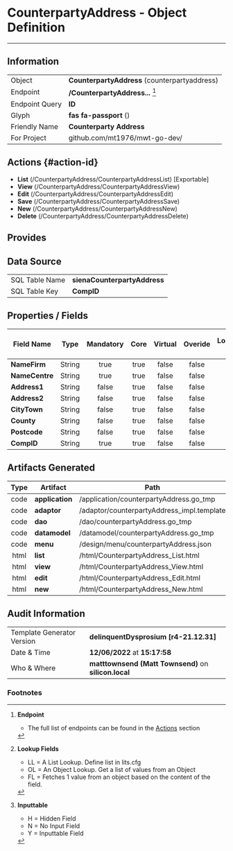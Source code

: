 # **CounterpartyAddress** - Object Definition
---
##  Information
|   |   |
|---|---|
|Object         |**CounterpartyAddress** (counterpartyaddress) |
|Endpoint 	    |**/CounterpartyAddress...** [^1]|
|Endpoint Query |**ID**|
Glyph|**fas fa-passport** ()
Friendly Name|**Counterparty Address**|
|For Project    |github.com/mt1976/mwt-go-dev/|

##  Actions {#action-id}
* **List** (/CounterpartyAddress/CounterpartyAddressList) [Exportable]
* **View** (/CounterpartyAddress/CounterpartyAddressView)
* **Edit** (/CounterpartyAddress/CounterpartyAddressEdit)
* **Save** (/CounterpartyAddress/CounterpartyAddressSave)
* **New** (/CounterpartyAddress/CounterpartyAddressNew)
* **Delete** (/CounterpartyAddress/CounterpartyAddressDelete)







##  Provides







##  Data Source 
|   |   |
|---|---|
SQL Table Name       | **sienaCounterpartyAddress**
SQL Table Key | **CompID**



##  Properties / Fields
| Field Name| Type | Mandatory | Core | Virtual | Overide | Lookup [^2]| Lookup Object      | Lookup Field Source         | Lookup Return Value                | Inputable [^3]|DB Column|Default Value|
| -- | --  | :--: | :--: | :--: |:--: |:--: |:--: |-- |-- |:--: |-- | --|
|**NameFirm**|String|true|true|false|false|||||Y|NameFirm||
|**NameCentre**|String|true|true|false|false|||||Y|NameCentre||
|**Address1**|String|false|true|false|false|||||Y|Address1||
|**Address2**|String|false|true|false|false|||||Y|Address2||
|**CityTown**|String|false|true|false|false|||||Y|CityTown||
|**County**|String|false|true|false|false|||||Y|County||
|**Postcode**|String|false|true|false|false|||||Y|Postcode||
|**CompID**|String|true|true|false|false|||||Y|CompID||


##  Artifacts Generated
| Type | Artifact | Path|
| :--: | -- | -- |
| code | **application** | /application/counterpartyAddress.go_tmp |
| code | **adaptor** | /adaptor/counterpartyAddress_impl.template |
| code | **dao** | /dao/counterpartyAddress.go_tmp |
| code | **datamodel** | /datamodel/counterpartyAddress.go_tmp |
| code | **menu** | /design/menu/counterpartyAddress.json |
| html | **list** | /html/CounterpartyAddress_List.html |
| html | **view** | /html/CounterpartyAddress_View.html |
| html | **edit** | /html/CounterpartyAddress_Edit.html |
| html | **new** | /html/CounterpartyAddress_New.html |


## Audit Information
|   |   |
|---|---|
Template Generator Version   | **delinquentDysprosium [r4-21.12.31]**
Date & Time		     | **12/06/2022** at **15:17:58**
Who & Where		     | **matttownsend (Matt Townsend)** on **silicon.local**

### Footnotes
[^1]: **Endpoint**
    * The full list of endpoints can be found in the [Actions](#action-id) section
[^2]: **Lookup Fields**
    * LL = A List Lookup. Define list in lits.cfg
    * OL = An Object Lookup. Get a list of values from an Object
    * FL = Fetches 1 value from an object based on the content of the field. 
[^3]: **Inputtable**   
    * H = Hidden Field
    * N = No Input Field
    * Y = Inputtable Field